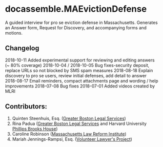 # docassemble.MAEvictionDefense

A guided interview for pro se eviction defense in Massachusetts. Generates an Answer form, 
Request for Discovery, and accompanying forms and motions.
## Changelog
2018-10-11 Added experimental support for reviewing and editing answers (~ 80% coverage)
2018-10-04 / 2018-10-05 Bug fixes-security deposit, replace URLs so not blocked by SMS spam measures
2018-08-18 Explain discovery to pro se users, review initial defenses, add detail to answer
2018-08-17 Email reminders, compact attachments page and wording / help improvements
2018-07-08 Bug fixes
2018-07-01 Added videos created by MLRI

## Contributors:
    
1. Quinten Steenhuis, Esq. ([Greater Boston Legal Services](https://www.gbls.org))
1. Rina Padua ([Greater Boston Legal Services](https://www.gbls.org) and Harvard University [Phillips Brooks House](http://pbha.org/))
1. Caroline Robinson ([Massachusetts Law Reform Institute](http://www.mlri.org))
1. Mariah Jennings-Rampsi, Esq. ([Volunteer Lawyer's Project](https://www.vlpnet.org/))
